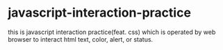 # javascript-interaction-practice
this is javascript interaction practice(feat. css) which is operated by web browser to interact html text, color, alert, or status.
